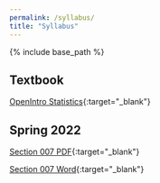 ```yaml
---
permalink: /syllabus/
title: "Syllabus"
---
```


{% include base_path %}

## Textbook

[OpenIntro Statistics](https://www.openintro.org/book/os/){:target="_blank"}

## Spring 2022

[Section 007 PDF](https://github.com/IntroToStatNCAT/IntroToStatNCAT.github.io/blob/51f300c811a42cd559ca97feb35a2f23bc38ffa1/files/Syllabus/MATH224007-Syllabus-Sp22-updated.pdf){:target="_blank"}

[Section 007 Word](https://github.com/IntroToStatNCAT/IntroToStatNCAT.github.io/blob/51f300c811a42cd559ca97feb35a2f23bc38ffa1/files/Syllabus/MATH224007-Syllabus-Sp22-updated.docx){:target="_blank"}
